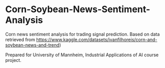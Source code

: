 # Corn-Soybean-News-Sentiment-Analysis
Corn news sentiment analysis for trading signal prediction. Based on data retrieved from 
https://www.kaggle.com/datasets/ivanfilhoreis/corn-and-soybean-news-and-trend)

Prepared for University of Mannheim, Industrial Applications of AI course project.
